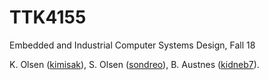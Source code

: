 # TTK4155
Embedded and Industrial Computer Systems Design, Fall 18

K. Olsen ([kimisak](https://github.com/kimisak)), S. Olsen ([sondreo](https://github.com/sondreo)), B. Austnes ([kidneb7](https://github.com/kidneb7)).
